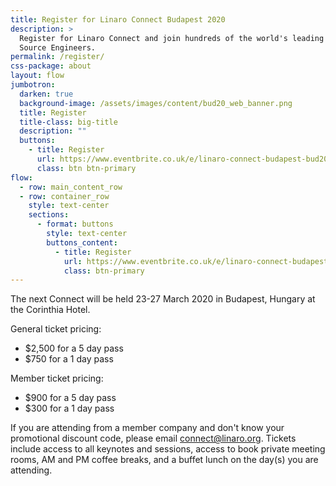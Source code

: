 ```yaml
---
title: Register for Linaro Connect Budapest 2020
description: >
  Register for Linaro Connect and join hundreds of the world's leading Arm Open
  Source Engineers.
permalink: /register/
css-package: about
layout: flow
jumbotron:
  darken: true
  background-image: /assets/images/content/bud20_web_banner.png
  title: Register
  title-class: big-title
  description: ""
  buttons:
    - title: Register
      url: https://www.eventbrite.co.uk/e/linaro-connect-budapest-bud20-registration-80390332649
      class: btn btn-primary
flow:
  - row: main_content_row
  - row: container_row
    style: text-center
    sections:
      - format: buttons
        style: text-center
        buttons_content:
          - title: Register
            url: https://www.eventbrite.co.uk/e/linaro-connect-budapest-bud20-registration-80390332649
            class: btn-primary
---
```


The next Connect will be held 23-27 March 2020 in Budapest, Hungary at the Corinthia Hotel.

General ticket pricing:

- \$2,500 for a 5 day pass
- \$750 for a 1 day pass

Member ticket pricing:

- \$900 for a 5 day pass
- \$300 for a 1 day pass

If you are attending from a member company and don't know your promotional discount code, please email [connect@linaro.org](mailto:connect@linaro.org).
Tickets include access to all keynotes and sessions, access to book private meeting rooms, AM and PM coffee breaks, and a buffet lunch on the day(s) you are attending.
